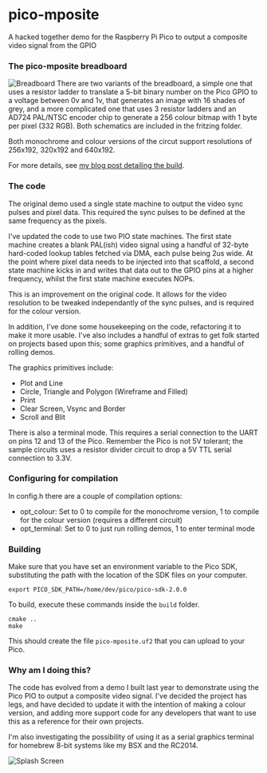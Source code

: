 # pico-mposite
A hacked together demo for the Raspberry Pi Pico to output a composite video signal from the GPIO

### The pico-mposite breadboard
![Breadboard](https://github.com/breakintoprogram/pico-mposite/blob/main/images/breadboard.jpeg)
There are two variants of the breadboard, a simple one that uses a resistor ladder to translate a 5-bit binary number on the Pico GPIO to a voltage between 0v and 1v, that generates an image with 16 shades of grey, and a more complicated one that uses 3 resistor ladders and an AD724 PAL/NTSC encoder chip to generate a 256 colour bitmap with 1 byte per pixel (332 RGB). Both schematics are included in the fritzing folder.

Both monochrome and colour versions of the circut support resolutions of 256x192, 320x192 and 640x192.

For more details, see [my blog post detailing the build](http://www.breakintoprogram.co.uk/projects/pico/composite-video-on-the-raspberry-pi-pico).

### The code
The original demo used a single state machine to output the video sync pulses and pixel data. This required the sync pulses to be defined
at the same frequency as the pixels.

I've updated the code to use two PIO state machines. The first state machine creates a blank PAL(ish) video signal using a handful of 32-byte hard-coded lookup tables fetched via DMA, each pulse being 2us wide. At the point where pixel data needs to be injected into that scaffold, a second state machine kicks in and writes that data out to the GPIO pins at a higher frequency, whilst the first state machine executes NOPs.

This is an improvement on the original code. It allows for the video resolution to be tweaked independantly of the sync pulses, and is required for the colour version.

In addition, I've done some housekeeping on the code, refactoring it to make it more usable. I've also includes a handful of extras to get folk started on projects based upon this; some graphics primitives, and a handful of rolling demos.

The graphics primitives include:

- Plot and Line
- Circle, Triangle and Polygon (Wireframe and Filled)
- Print
- Clear Screen, Vsync and Border
- Scroll and Blit

There is also a terminal mode. This requires a serial connection to the UART on pins 12 and 13 of the Pico. Remember the Pico is not 5V tolerant; the sample circuits uses a resistor divider circuit to drop a 5V TTL serial connection to 3.3V.

### Configuring for compilation
In config.h there are a couple of compilation options:
- opt_colour: Set to 0 to compile for the monochrome version, 1 to compile for the colour version (requires a different circuit)
- opt_terminal: Set to 0 to just run rolling demos, 1 to enter terminal mode

### Building
Make sure that you have set an environment variable to the Pico SDK, substituting the path with the location of the SDK files on your computer.
```shell
export PICO_SDK_PATH=/home/dev/pico/pico-sdk-2.0.0
```

To build, execute these commands inside the `build` folder.
```shell
cmake ..
make
```
This should create the file `pico-mposite.uf2` that you can upload to your Pico.

### Why am I doing this?
The code has evolved from a demo I built last year to demonstrate using the Pico PIO to output a composite video signal. I've decided the project has legs, and have decided to update it with the intention of making a colour version, and adding more support code for any developers that want to use this as a reference for their own projects.

I'm also investigating the possibility of using it as a serial graphics terminal for homebrew 8-bit systems like my BSX and the RC2014.

![Splash Screen](./images/demo_splash_colour.jpeg)
